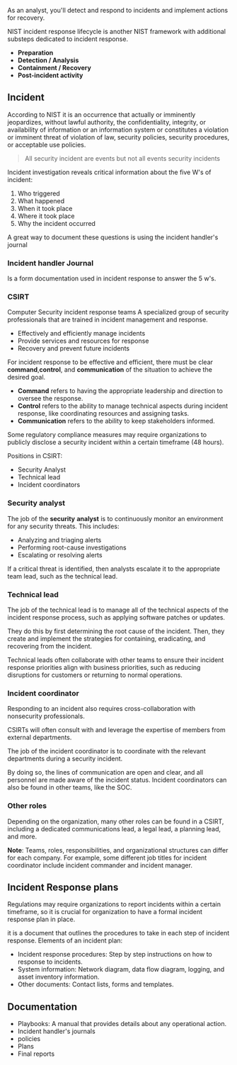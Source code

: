 As an analyst, you'll detect and respond to incidents and implement actions for recovery.

NIST incident response lifecycle is another NIST framework with additional substeps dedicated to incident response.
- **Preparation**
- **Detection / Analysis**
- **Containment / Recovery**
- **Post-incident activity**

## Incident
According to NIST it is an occurrence that actually or imminently jeopardizes, without lawful authority, the confidentiality, integrity, or availability of information or an information system or constitutes a violation or imminent threat of violation of law, security policies, security procedures, or acceptable use policies.

> All security incident are events but not all events security incidents

Incident investigation reveals critical information about the five W's of incident:
1. Who triggered
2. What happened
3. When it took place
4. Where it took place
5. Why the incident occurred

A great way to document these questions is using the incident handler's journal

### Incident handler Journal
Is a form documentation used in incident response to answer the 5 w's.

### CSIRT
Computer Security incident response teams
A specialized group of security professionals that are trained in incident management and response.

- Effectively and efficiently manage incidents
- Provide services and resources for response
- Recovery and prevent future incidents

For incident response to be effective and efficient, there must be clear **command**,**control**, and **communication** of the situation to achieve the desired goal. 

- **Command** refers to having the appropriate leadership and direction to oversee the response.
- **Control** refers to the ability to manage technical aspects during incident response, like coordinating resources and assigning tasks.
- **Communication** refers to the ability to keep stakeholders informed.

Some regulatory compliance measures may require organizations to publicly disclose a security incident within a certain timeframe (48 hours).

Positions in CSIRT:
- Security Analyst
- Technical lead
- Incident coordinators


### **Security analyst**
The job of the **security** **analyst** is to continuously monitor an environment for any security threats. This includes: 
- Analyzing and triaging alerts
- Performing root-cause investigations
- Escalating or resolving alerts 

If a critical threat is identified, then analysts escalate it to the appropriate team lead, such as the technical lead.
### **Technical lead**
The job of the technical lead is to manage all of the technical aspects of the incident response process, such as applying software patches or updates.

They do this by first determining the root cause of the incident. Then, they create and implement the strategies for containing, eradicating, and recovering from the incident.

Technical leads often collaborate with other teams to ensure their incident response priorities align with business priorities, such as reducing disruptions for customers or returning to normal operations. 
### **Incident coordinator**
Responding to an incident also requires cross-collaboration with nonsecurity professionals.

CSIRTs will often consult with and leverage the expertise of members from external departments.

The job of the incident coordinator is to coordinate with the relevant departments during a security incident.

By doing so, the lines of communication are open and clear, and all personnel are made aware of the incident status. Incident coordinators can also be found in other teams, like the SOC. 
### **Other roles**
Depending on the organization, many other roles can be found in a CSIRT, including a dedicated communications lead, a legal lead, a planning lead, and more. 

**Note**: Teams, roles, responsibilities, and organizational structures can differ for each company. For example, some different job titles for incident coordinator include incident commander and incident manager.

## Incident Response plans
Regulations may require organizations to report incidents within a certain timeframe, so it is crucial for organization to have a formal incident response plan in place.

it is a document that outlines the procedures to take in each step of incident response.
Elements of an incident plan:
- Incident response procedures: Step by step instructions on how to response to incidents.
- System information: Network diagram, data flow diagram, logging, and asset inventory information.
- Other documents: Contact lists, forms and templates.



## Documentation
- Playbooks: A manual that provides details about any operational action.
- Incident handler's journals
- policies
- Plans
- Final reports